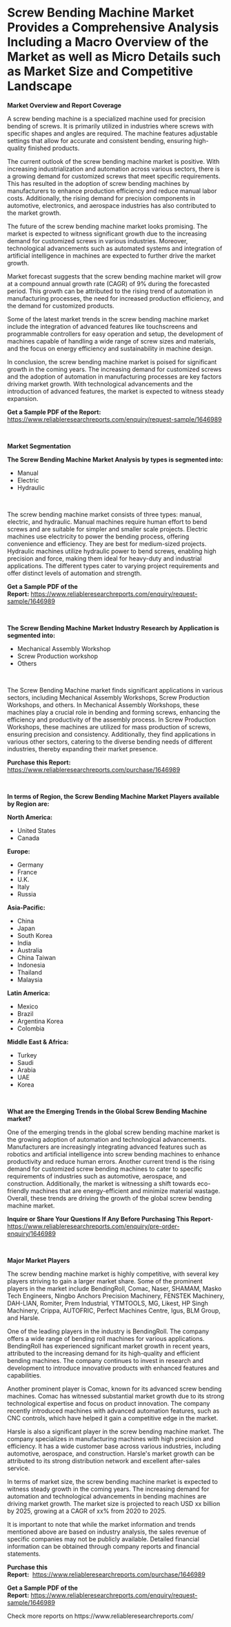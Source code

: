 <p><h1>Screw Bending Machine Market Provides a Comprehensive Analysis Including a Macro Overview of the Market as well as Micro Details such as Market Size and Competitive Landscape</h1></p><p><strong>Market Overview and Report Coverage</strong></p>
<p><p>A screw bending machine is a specialized machine used for precision bending of screws. It is primarily utilized in industries where screws with specific shapes and angles are required. The machine features adjustable settings that allow for accurate and consistent bending, ensuring high-quality finished products.</p><p>The current outlook of the screw bending machine market is positive. With increasing industrialization and automation across various sectors, there is a growing demand for customized screws that meet specific requirements. This has resulted in the adoption of screw bending machines by manufacturers to enhance production efficiency and reduce manual labor costs. Additionally, the rising demand for precision components in automotive, electronics, and aerospace industries has also contributed to the market growth.</p><p>The future of the screw bending machine market looks promising. The market is expected to witness significant growth due to the increasing demand for customized screws in various industries. Moreover, technological advancements such as automated systems and integration of artificial intelligence in machines are expected to further drive the market growth.</p><p>Market forecast suggests that the screw bending machine market will grow at a compound annual growth rate (CAGR) of 9% during the forecasted period. This growth can be attributed to the rising trend of automation in manufacturing processes, the need for increased production efficiency, and the demand for customized products.</p><p>Some of the latest market trends in the screw bending machine market include the integration of advanced features like touchscreens and programmable controllers for easy operation and setup, the development of machines capable of handling a wide range of screw sizes and materials, and the focus on energy efficiency and sustainability in machine design.</p><p>In conclusion, the screw bending machine market is poised for significant growth in the coming years. The increasing demand for customized screws and the adoption of automation in manufacturing processes are key factors driving market growth. With technological advancements and the introduction of advanced features, the market is expected to witness steady expansion.</p></p>
<p><strong>Get a Sample PDF of the Report:</strong> <a href="https://www.reliableresearchreports.com/enquiry/request-sample/1646989">https://www.reliableresearchreports.com/enquiry/request-sample/1646989</a></p>
<p>&nbsp;</p>
<p><strong>Market Segmentation</strong></p>
<p><strong>The Screw Bending Machine Market Analysis by types is segmented into:</strong></p>
<p><ul><li>Manual</li><li>Electric</li><li>Hydraulic</li></ul></p>
<p>&nbsp;</p>
<p><p>The screw bending machine market consists of three types: manual, electric, and hydraulic. Manual machines require human effort to bend screws and are suitable for simpler and smaller scale projects. Electric machines use electricity to power the bending process, offering convenience and efficiency. They are best for medium-sized projects. Hydraulic machines utilize hydraulic power to bend screws, enabling high precision and force, making them ideal for heavy-duty and industrial applications. The different types cater to varying project requirements and offer distinct levels of automation and strength.</p></p>
<p><strong>Get a Sample PDF of the Report:</strong>&nbsp;<a href="https://www.reliableresearchreports.com/enquiry/request-sample/1646989">https://www.reliableresearchreports.com/enquiry/request-sample/1646989</a></p>
<p>&nbsp;</p>
<p><strong>The Screw Bending Machine Market Industry Research by Application is segmented into:</strong></p>
<p><ul><li>Mechanical Assembly Workshop</li><li>Screw Production workshop</li><li>Others</li></ul></p>
<p>&nbsp;</p>
<p><p>The Screw Bending Machine market finds significant applications in various sectors, including Mechanical Assembly Workshops, Screw Production Workshops, and others. In Mechanical Assembly Workshops, these machines play a crucial role in bending and forming screws, enhancing the efficiency and productivity of the assembly process. In Screw Production Workshops, these machines are utilized for mass production of screws, ensuring precision and consistency. Additionally, they find applications in various other sectors, catering to the diverse bending needs of different industries, thereby expanding their market presence.</p></p>
<p><strong>Purchase this Report:</strong>&nbsp; <a href="https://www.reliableresearchreports.com/purchase/1646989">https://www.reliableresearchreports.com/purchase/1646989</a></p>
<p>&nbsp;</p>
<p><strong>In terms of Region, the Screw Bending Machine Market Players available by Region are:</strong></p>
<p>
    <p> <strong> North America: </strong>
        <ul>
            <li>United States</li>
            <li>Canada</li>
        </ul>
        </p> 
    <p> <strong> Europe: </strong>
        <ul>
            <li>Germany</li>
            <li>France</li>
            <li>U.K.</li>
            <li>Italy</li>
            <li>Russia</li>
        </ul>
        </p> 
    <p> <strong> Asia-Pacific: </strong>
        <ul>
            <li>China</li>
            <li>Japan</li>
            <li>South Korea</li>
            <li>India</li>
            <li>Australia</li>
            <li>China Taiwan</li>
            <li>Indonesia</li>
            <li>Thailand</li>
            <li>Malaysia</li>
        </ul>
        </p> 
    <p> <strong> Latin America: </strong>
        <ul>
            <li>Mexico</li>
            <li>Brazil</li>
            <li>Argentina Korea</li>
            <li>Colombia</li>
        </ul>
        </p> 
    <p> <strong> Middle East & Africa: </strong>
        <ul>
            <li>Turkey</li>
            <li>Saudi</li>
            <li>Arabia</li>
            <li>UAE</li>
            <li>Korea</li>
        </ul>
    </p>
    </p>
<p>&nbsp;</p>
<p><strong>What are the Emerging Trends in the Global Screw Bending Machine market?</strong></p>
<p><p>One of the emerging trends in the global screw bending machine market is the growing adoption of automation and technological advancements. Manufacturers are increasingly integrating advanced features such as robotics and artificial intelligence into screw bending machines to enhance productivity and reduce human errors. Another current trend is the rising demand for customized screw bending machines to cater to specific requirements of industries such as automotive, aerospace, and construction. Additionally, the market is witnessing a shift towards eco-friendly machines that are energy-efficient and minimize material wastage. Overall, these trends are driving the growth of the global screw bending machine market.</p></p>
<p><strong>Inquire or Share Your Questions If Any Before Purchasing This Report</strong>- <a href="https://www.reliableresearchreports.com/enquiry/pre-order-enquiry/1646989">https://www.reliableresearchreports.com/enquiry/pre-order-enquiry/1646989</a></p>
<p>&nbsp;</p>
<p><strong>Major Market Players</strong></p>
<p><p>The screw bending machine market is highly competitive, with several key players striving to gain a larger market share. Some of the prominent players in the market include BendingRoll, Comac, Naser, SHAMAM, Masko Tech Engineers, Ningbo Anchors Precision Machinery, FENSTEK Machinery, DAH-LIAN, Romiter, Prem Industrial, YTMTOOLS, MG, Likest, HP Singh Machinery, Crippa, AUTOFRIC, Perfect Machines Centre, Igus, BLM Group, and Harsle. </p><p>One of the leading players in the industry is BendingRoll. The company offers a wide range of bending roll machines for various applications. BendingRoll has experienced significant market growth in recent years, attributed to the increasing demand for its high-quality and efficient bending machines. The company continues to invest in research and development to introduce innovative products with enhanced features and capabilities. </p><p>Another prominent player is Comac, known for its advanced screw bending machines. Comac has witnessed substantial market growth due to its strong technological expertise and focus on product innovation. The company recently introduced machines with advanced automation features, such as CNC controls, which have helped it gain a competitive edge in the market. </p><p>Harsle is also a significant player in the screw bending machine market. The company specializes in manufacturing machines with high precision and efficiency. It has a wide customer base across various industries, including automotive, aerospace, and construction. Harsle's market growth can be attributed to its strong distribution network and excellent after-sales service. </p><p>In terms of market size, the screw bending machine market is expected to witness steady growth in the coming years. The increasing demand for automation and technological advancements in bending machines are driving market growth. The market size is projected to reach USD xx billion by 2025, growing at a CAGR of xx% from 2020 to 2025.</p><p>It is important to note that while the market information and trends mentioned above are based on industry analysis, the sales revenue of specific companies may not be publicly available. Detailed financial information can be obtained through company reports and financial statements.</p></p>
<p><strong>Purchase this Report:</strong>&nbsp;&nbsp;<a href="https://www.reliableresearchreports.com/purchase/1646989">https://www.reliableresearchreports.com/purchase/1646989</a></p>
<p></p>
<p><strong>Get a Sample PDF of the Report:</strong>&nbsp;<a href="https://www.reliableresearchreports.com/enquiry/request-sample/1646989">https://www.reliableresearchreports.com/enquiry/request-sample/1646989</a></p>
<p>Check more reports on https://www.reliableresearchreports.com/</p>
